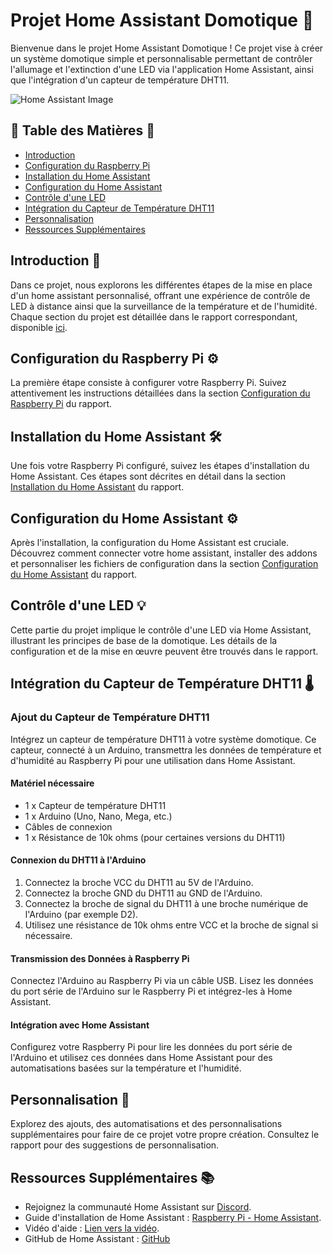 # Projet Home Assistant Domotique 🚀

Bienvenue dans le projet Home Assistant Domotique ! Ce projet vise à créer un système domotique simple et personnalisable permettant de contrôler l'allumage et l'extinction d'une LED via l'application Home Assistant, ainsi que l'intégration d'un capteur de température DHT11.

![Home Assistant Image](https://imgs.search.brave.com/zvWJYEk9IHszbYMH8yVnIPs5D-yVerfMoUlpcUYjQfI/rs:fit:860:0:0/g:ce/aHR0cHM6Ly93d3cu/aG9tZS1hc3Npc3Rh/bnQuaW8vaW1hZ2Vz/L2Jsb2cvMjAyMy0w/OS1oYTEwL2hvbWUt/YXNzaXN0YW50LWxv/Z28tbmV3LnBuZw)

## 📃 Table des Matières 📃

- [Introduction](#introduction)
- [Configuration du Raspberry Pi](#configuration-du-raspberry-pi)
- [Installation du Home Assistant](#installation-du-home-assistant)
- [Configuration du Home Assistant](#configuration-du-home-assistant)
- [Contrôle d'une LED](#contrôle-dune-led)
- [Intégration du Capteur de Température DHT11](#intégration-du-capteur-de-température-dht11)
- [Personnalisation](#personnalisation)
- [Ressources Supplémentaires](#ressources-supplémentaires)

## Introduction 👋

Dans ce projet, nous explorons les différentes étapes de la mise en place d'un home assistant personnalisé, offrant une expérience de contrôle de LED à distance ainsi que la surveillance de la température et de l'humidité. Chaque section du projet est détaillée dans le rapport correspondant, disponible [ici](https://1drv.ms/w/s!AkJOHSOXvqhvl0sIlHi1ev77V9iy?e=ciAqof).

## Configuration du Raspberry Pi ⚙️ 

La première étape consiste à configurer votre Raspberry Pi. Suivez attentivement les instructions détaillées dans la section [Configuration du Raspberry Pi](https://1drv.ms/w/s!AkJOHSOXvqhvl0sIlHi1ev77V9iy?e=ciAqof) du rapport.

## Installation du Home Assistant 🛠️

Une fois votre Raspberry Pi configuré, suivez les étapes d'installation du Home Assistant. Ces étapes sont décrites en détail dans la section [Installation du Home Assistant](https://1drv.ms/w/s!AkJOHSOXvqhvl0sIlHi1ev77V9iy?e=ciAqof) du rapport.

## Configuration du Home Assistant ⚙️

Après l'installation, la configuration du Home Assistant est cruciale. Découvrez comment connecter votre home assistant, installer des addons et personnaliser les fichiers de configuration dans la section [Configuration du Home Assistant](https://1drv.ms/w/s!AkJOHSOXvqhvl0sIlHi1ev77V9iy?e=ciAqof) du rapport.

## Contrôle d'une LED 💡

Cette partie du projet implique le contrôle d'une LED via Home Assistant, illustrant les principes de base de la domotique. Les détails de la configuration et de la mise en œuvre peuvent être trouvés dans le rapport.

## Intégration du Capteur de Température DHT11 🌡️

### Ajout du Capteur de Température DHT11

Intégrez un capteur de température DHT11 à votre système domotique. Ce capteur, connecté à un Arduino, transmettra les données de température et d'humidité au Raspberry Pi pour une utilisation dans Home Assistant.

#### Matériel nécessaire

- 1 x Capteur de température DHT11
- 1 x Arduino (Uno, Nano, Mega, etc.)
- Câbles de connexion
- 1 x Résistance de 10k ohms (pour certaines versions du DHT11)

#### Connexion du DHT11 à l'Arduino

1. Connectez la broche VCC du DHT11 au 5V de l'Arduino.
2. Connectez la broche GND du DHT11 au GND de l'Arduino.
3. Connectez la broche de signal du DHT11 à une broche numérique de l'Arduino (par exemple D2).
4. Utilisez une résistance de 10k ohms entre VCC et la broche de signal si nécessaire.

#### Transmission des Données à Raspberry Pi

Connectez l'Arduino au Raspberry Pi via un câble USB. Lisez les données du port série de l'Arduino sur le Raspberry Pi et intégrez-les à Home Assistant.

#### Intégration avec Home Assistant

Configurez votre Raspberry Pi pour lire les données du port série de l'Arduino et utilisez ces données dans Home Assistant pour des automatisations basées sur la température et l'humidité.

## Personnalisation 🎨

Explorez des ajouts, des automatisations et des personnalisations supplémentaires pour faire de ce projet votre propre création. Consultez le rapport pour des suggestions de personnalisation.

## Ressources Supplémentaires 📚

- Rejoignez la communauté Home Assistant sur [Discord](https://discord.com/invite/home-assistant).
- Guide d'installation de Home Assistant : [Raspberry Pi - Home Assistant](https://www.home-assistant.io/installation/raspberrypi).
- Vidéo d'aide : [Lien vers la vidéo](https://www.youtube.com/watch?v=wikJla6AilQ).
- GitHub de Home Assistant : [GitHub](https://github.com/home-assistant)
